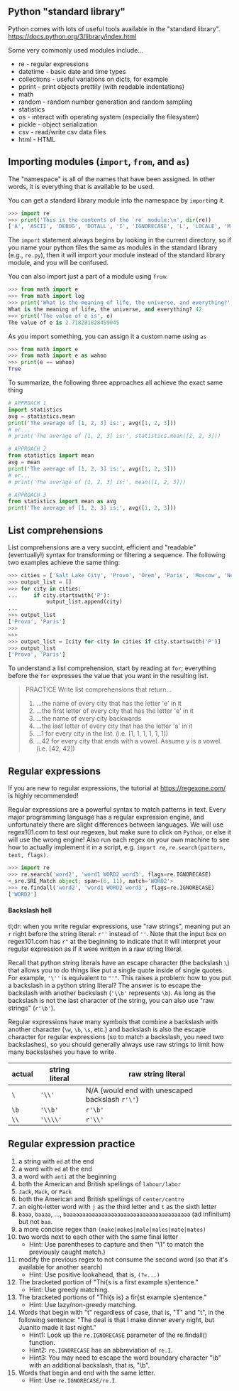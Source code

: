 ## Python "standard library"

Python comes with lots of useful tools available in the "standard library".
https://docs.python.org/3/library/index.html

Some very commonly used modules include...
* re - regular expressions
* datetime - basic date and time types
* collections - useful variations on dicts, for example
* pprint - print objects prettily (with readable indentations)
* math
* random - random number generation and random sampling
* statistics
* os - interact with operating system (especially the filesystem)
* pickle - object serialization
* csv - read/write csv data files
* html - HTML


## Importing modules (`import`, `from`, and `as`)

The "namespace" is all of the names that have been assigned.
In other words, it is everything that is available to be used.

You can get a standard library module into the namespace by `import`ing it.

```python
>>> import re
>>> print('This is the contents of the `re` module:\n', dir(re))
['A', 'ASCII', 'DEBUG', 'DOTALL', 'I', 'IGNORECASE', 'L', 'LOCALE', 'M', 'MULTILINE', 'RegexFlag', 'S', 'Scanner', 'T', 'TEMPLATE', 'U', 'UNICODE', 'VERBOSE', 'X', '_MAXCACHE', '__all__', '__builtins__', '__cached__', '__doc__', '__file__', '__loader__', '__name__', '__package__', '__spec__', '__version__', '_alphanum_bytes', '_alphanum_str', '_cache', '_compile', '_compile_repl', '_expand', '_locale', '_pattern_type', '_pickle', '_subx', 'compile', 'copyreg', 'enum', 'error', 'escape', 'findall', 'finditer', 'fullmatch', 'functools', 'match', 'purge', 'search', 'split', 'sre_compile', 'sre_parse', 'sub', 'subn', 'template']
```

The `import` statement always begins by looking in the current directory, so if
you name your python files the same as modules in the standard library (e.g.,
`re.py`), then it will import your module instead of the standard library
module, and you will be confused.

You can also import just a part of a module using `from`:

```python
>>> from math import e
>>> from math import log
>>> print('What is the meaning of life, the universe, and everything?', log(e ** 42))
What is the meaning of life, the universe, and everything? 42
>>> print('The value of e is', e)
The value of e is 2.718281828459045
```

As you import something, you can assign it a custom name using `as`

```python
>>> from math import e
>>> from math import e as wahoo
>>> print(e == wahoo)
True
```

To summarize, the following three approaches all achieve the exact same thing

```python
# APPROACH 1
import statistics
avg = statistics.mean
print('The average of [1, 2, 3] is:', avg([1, 2, 3]))
# or...
# print('The average of [1, 2, 3] is:', statistics.mean([1, 2, 3]))

# APPROACH 2
from statistics import mean
avg = mean
print('The average of [1, 2, 3] is:', avg([1, 2, 3]))
# or...
# print('The average of [1, 2, 3] is:', mean([1, 2, 3]))

# APPROACH 3
from statistics import mean as avg
print('The average of [1, 2, 3] is:', avg([1, 2, 3]))
```

## List comprehensions

List comprehensions are a very succint, efficient and "readable" (eventually!) syntax
for transforming or filtering a sequence. The following two examples achieve the
same thing:

```python
>>> cities = ['Salt Lake City', 'Provo', 'Orem', 'Paris', 'Moscow', 'New York']
>>> output_list = []
>>> for city in cities:
...     if city.startswith('P'):
            output_list.append(city)
...
>>> output_list
['Provo', 'Paris']
>>>
>>>
>>> output_list = [city for city in cities if city.startswith('P')]
>>> output_list
['Provo', 'Paris']
```

To understand a list comprehension, start by reading at `for`; everything
before the `for` expresses the value that you want in the resulting list.

> PRACTICE
> Write list comprehensions that return...
> 1. ...the name of every city that has the letter 'e' in it
> 2. ...the first letter of every city that has the letter 'e' in it
> 3. ...the name of every city backwards
> 4. ...the last letter of every city that has the letter 'a' in it
> 5. ...1 for every city in the list. (i.e. [1, 1, 1, 1, 1, 1])
> 6. ...42 for every city that ends with a vowel. Assume y is a vowel. (i.e. [42, 42])


## Regular expressions

If you are new to regular expressions, the tutorial at https://regexone.com/ is
highly recommended!

Regular expressions are a powerful syntax to match patterns in text. Every
major programming language has a regular expression engine, and unfortunately
there are slight differences between languages. We will use regex101.com to
test our regexes, but make sure to click on `Python`, or else it will use the
wrong engine! Also run each regex on your own machine to see how to actually
implement it in a script, e.g. `import re`, `re.search(pattern, text, flags)`.

```python
>>> import re
>>> re.search('word2', 'word1 WORD2 word3', flags=re.IGNORECASE)
<_sre.SRE_Match object; span=(6, 11), match='WORD2'>
>>> re.findall('word2', 'word1 WORD2 word3', flags=re.IGNORECASE)
['WORD2']
```

#### Backslash hell

tl;dr: when you write regular expressions, use "raw strings", meaning put an
`r` right before the string literal: `r''` instead of `''`. Note that the input
box on regex101.com has `r"` at the beginning to indicate that it will
interpret your regular expression as if it were written in a raw string
literal.

Recall that python string literals have an escape character (the backslash `\`)
that allows you to do things like put a single quote inside of single quotes.
For example, `'\''` is equivalent to `"'"`. This raises a problem: how to you
put a backslash in a python string literal? The answer is to escape the
backslash with another backslash (`'\\b'` represents `\b`). As long as the
backslash is not the last character of the string, you can also use "raw
strings" (`r'\b'`).

Regular expressions have many symbols that combine a backslash with another
character (`\w`, `\b`, `\s`, etc.) and backslash is also the escape character
for regular expressions (so to match a backslash, you need two backslashes), so
you should generally always use raw strings to limit how many backslashes you
have to write.

| actual | string literal | raw string literal |
| --- | --- | --- |
| `\` | `'\\'` | N/A (would end with unescaped backslash `r'\'`) |
| `\b` | `'\\b'` | `r'\b'` |
| `\\` | `'\\\\'` | `r'\\'` |

## Regular expression practice

1)  a string with `ed` at the end
2)  a word with `ed` at the end
3)  a word with `anti` at the beginning
4)  both the American and British spellings of `labour/labor`
5)  `Jack`, `Mack`, or `Pack`
6)  both the American and British spellings of `center/centre`
7)  an eight-letter word with `j` as the third letter and `t` as the sixth letter
8)  `baaa`, `baaaa`, ..., `baaaaaaaaaaaaaaaaaaaaaaaaaaaaaaaaaaaaaaa` (ad infinitum) but not `baa`.
9)  a more concise regex than `(make|makes|male|males|mate|mates)`
10) two words next to each other with the same final letter
    * Hint: Use parentheses to capture and then "\1" to match the previously caught match.)
11) modify the previous regex to not consume the second word (so that it's available for another search)
    * Hint: Use positive lookahead, that is, `(?=...)`
12) The bracketed portion of "Thi{s is a first example s}entence."
    * Hint: Use greedy matching.
13) The bracketed portions of "Thi{s is} a fir{st example s}entence."
    * Hint: Use lazy/non-greedy matching.
14) Words that begin with "t" regardless of case, that is, "T" and "t", in the following sentence: "The deal is that I make dinner every night, but Juanito made it last night."
    * Hint1: Look up the `re.IGNORECASE` parameter of the re.findall() function.
    * Hint2: `re.IGNORECASE` has an abbreviation of `re.I`.
    * Hint3: You may need to escape the word boundary character "\b" with an additional backslash, that is, "\\b".
15) Words that begin and end with the same letter.
    * Hint: Use `re.IGNORECASE/re.I`.
